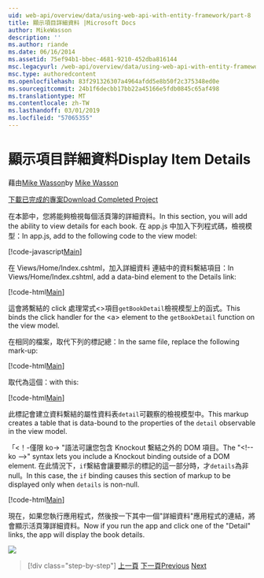 ```yaml
---
uid: web-api/overview/data/using-web-api-with-entity-framework/part-8
title: 顯示項目詳細資料 |Microsoft Docs
author: MikeWasson
description: ''
ms.author: riande
ms.date: 06/16/2014
ms.assetid: 75ef94b1-bbec-4681-9210-452dba816144
msc.legacyurl: /web-api/overview/data/using-web-api-with-entity-framework/part-8
msc.type: authoredcontent
ms.openlocfilehash: 83f291326307a4964afdd5e8b50f2c375348ed0e
ms.sourcegitcommit: 24b1f6decbb17bb22a45166e5fdb0845c65af498
ms.translationtype: MT
ms.contentlocale: zh-TW
ms.lasthandoff: 03/01/2019
ms.locfileid: "57065355"
---
```

<a name="display-item-details"></a><span data-ttu-id="03a4b-102">顯示項目詳細資料</span><span class="sxs-lookup"><span data-stu-id="03a4b-102">Display Item Details</span></span>
====================
<span data-ttu-id="03a4b-103">藉由[Mike Wasson](https://github.com/MikeWasson)</span><span class="sxs-lookup"><span data-stu-id="03a4b-103">by [Mike Wasson](https://github.com/MikeWasson)</span></span>

[<span data-ttu-id="03a4b-104">下載已完成的專案</span><span class="sxs-lookup"><span data-stu-id="03a4b-104">Download Completed Project</span></span>](https://github.com/MikeWasson/BookService)

<span data-ttu-id="03a4b-105">在本節中，您將能夠檢視每個活頁簿的詳細資料。</span><span class="sxs-lookup"><span data-stu-id="03a4b-105">In this section, you will add the ability to view details for each book.</span></span> <span data-ttu-id="03a4b-106">在 app.js 中加入下列程式碼，檢視模型：</span><span class="sxs-lookup"><span data-stu-id="03a4b-106">In app.js, add to the following code to the view model:</span></span>

[!code-javascript[Main](part-8/samples/sample1.js)]

<span data-ttu-id="03a4b-107">在 Views/Home/Index.cshtml，加入詳細資料 連結中的資料繫結項目：</span><span class="sxs-lookup"><span data-stu-id="03a4b-107">In Views/Home/Index.cshtml, add a data-bind element to the Details link:</span></span>

[!code-html[Main](part-8/samples/sample2.html?highlight=5)]

<span data-ttu-id="03a4b-108">這會將繫結的 click 處理常式&lt;&gt;項目`getBookDetail`檢視模型上的函式。</span><span class="sxs-lookup"><span data-stu-id="03a4b-108">This binds the click handler for the &lt;a&gt; element to the `getBookDetail` function on the view model.</span></span>

<span data-ttu-id="03a4b-109">在相同的檔案，取代下列的標記總：</span><span class="sxs-lookup"><span data-stu-id="03a4b-109">In the same file, replace the following mark-up:</span></span>

[!code-html[Main](part-8/samples/sample3.html)]

<span data-ttu-id="03a4b-110">取代為這個：</span><span class="sxs-lookup"><span data-stu-id="03a4b-110">with this:</span></span>

[!code-html[Main](part-8/samples/sample4.html)]

<span data-ttu-id="03a4b-111">此標記會建立資料繫結的屬性資料表`detail`可觀察的檢視模型中。</span><span class="sxs-lookup"><span data-stu-id="03a4b-111">This markup creates a table that is data-bound to the properties of the `detail` observable in the view model.</span></span>

<span data-ttu-id="03a4b-112">「&lt;！-僅限 ko-&gt; &quot;語法可讓您包含 Knockout 繫結之外的 DOM 項目。</span><span class="sxs-lookup"><span data-stu-id="03a4b-112">The "&lt;!-- ko --&gt;&quot; syntax lets you include a Knockout binding outside of a DOM element.</span></span> <span data-ttu-id="03a4b-113">在此情況下，`if`繫結會讓要顯示的標記的這一部分時，才`details`為非 null。</span><span class="sxs-lookup"><span data-stu-id="03a4b-113">In this case, the `if` binding causes this section of markup to be displayed only when `details` is non-null.</span></span>

[!code-html[Main](part-8/samples/sample5.html)]

<span data-ttu-id="03a4b-114">現在，如果您執行應用程式，然後按一下其中一個&quot;詳細資料&quot;應用程式的連結，將會顯示活頁簿詳細資料。</span><span class="sxs-lookup"><span data-stu-id="03a4b-114">Now if you run the app and click one of the &quot;Detail&quot; links, the app will display the book details.</span></span>

[![](part-8/_static/image2.png)](part-8/_static/image1.png)

> [!div class="step-by-step"]
> <span data-ttu-id="03a4b-115">[上一頁](part-7.md)
> [下一頁](part-9.md)</span><span class="sxs-lookup"><span data-stu-id="03a4b-115">[Previous](part-7.md)
[Next](part-9.md)</span></span>
